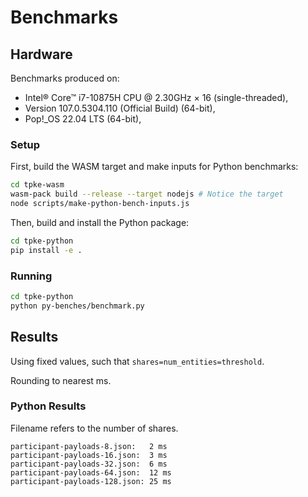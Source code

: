 # Benchmarks

## Hardware

Benchmarks produced on:

- Intel® Core™ i7-10875H CPU @ 2.30GHz × 16 (single-threaded),
- Version 107.0.5304.110 (Official Build) (64-bit),
- Pop!\_OS 22.04 LTS (64-bit),

### Setup

First, build the WASM target and make inputs for Python benchmarks:

```bash
cd tpke-wasm
wasm-pack build --release --target nodejs # Notice the target
node scripts/make-python-bench-inputs.js
```

Then, build and install the Python package:

```bash
cd tpke-python
pip install -e .
```

### Running

```bash
cd tpke-python
python py-benches/benchmark.py

```

## Results

Using fixed values, such that `shares=num_entities=threshold`.

Rounding to nearest ms.

### Python Results

Filename refers to the number of shares.

```
participant-payloads-8.json:   2 ms
participant-payloads-16.json:  3 ms
participant-payloads-32.json:  6 ms
participant-payloads-64.json:  12 ms
participant-payloads-128.json: 25 ms
```
